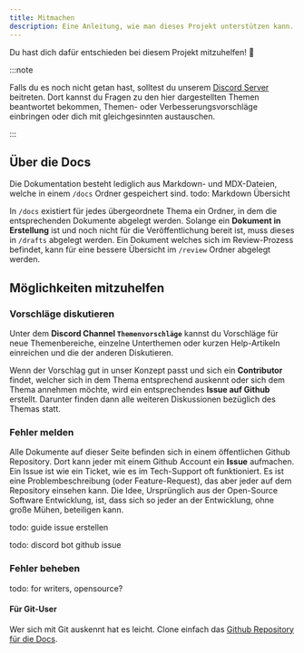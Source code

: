 ```yaml
---
title: Mitmachen
description: Eine Anleitung, wie man dieses Projekt unterstützen kann.
---
```


Du hast dich dafür entschieden bei diesem Projekt mitzuhelfen! 💪

:::note

Falls du es noch nicht getan hast, solltest du unserem [Discord Server](https://discord.gg/NzHk4m7d5w) beitreten. Dort kannst du Fragen zu den hier dargestellten Themen beantwortet bekommen, Themen- oder Verbesserungsvorschläge einbringen oder dich mit gleichgesinnten austauschen.

:::

## Über die Docs

Die Dokumentation besteht lediglich aus Markdown- und MDX-Dateien, welche in einem `/docs` Ordner gespeichert sind. todo: Markdown Übersicht

In `/docs` existiert für jedes übergeordnete Thema ein Ordner, in dem die entsprechenden Dokumente abgelegt werden. Solange ein **Dokument in Erstellung** ist und noch nicht für die Veröffentlichung bereit ist, muss dieses in `/drafts` abgelegt werden. Ein Dokument welches sich im Review-Prozess befindet, kann für eine bessere Übersicht im `/review` Ordner abgelegt werden.

## Möglichkeiten mitzuhelfen

### Vorschläge diskutieren

Unter dem **Discord Channel `Themenvorschläge`** kannst du Vorschläge für neue Themenbereiche, einzelne Unterthemen oder kurzen Help-Artikeln einreichen und die der anderen Diskutieren.

Wenn der Vorschlag gut in unser Konzept passt und sich ein **Contributor** findet, welcher sich in dem Thema entsprechend auskennt oder sich dem Thema annehmen möchte, wird ein entsprechendes **Issue auf Github** erstellt. Darunter finden dann alle weiteren Diskussionen bezüglich des Themas statt.

### Fehler melden

Alle Dokumente auf dieser Seite befinden sich in einem öffentlichen Github Repository. Dort kann jeder mit einem Github Account ein **Issue** aufmachen. Ein Issue ist wie ein Ticket, wie es im Tech-Support oft funktioniert. Es ist eine Problembeschreibung (oder Feature-Request), das aber jeder auf dem Repository einsehen kann. Die Idee, Ursprünglich aus der Open-Source Software Entwicklung, ist, dass sich so jeder an der Entwicklung, ohne große Mühen, beteiligen kann.

todo: guide issue erstellen

todo: discord bot github issue

### Fehler beheben

todo: for writers, opensource?

#### Für Git-User

Wer sich mit Git auskennt hat es leicht. Clone einfach das [Github Repository für die Docs]().
